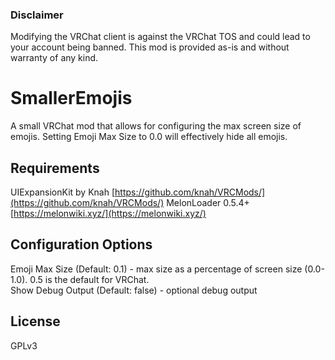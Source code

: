 ### Disclaimer
Modifying the VRChat client is against the VRChat TOS and could lead to your account being banned. This mod is provided as-is and without warranty of any kind. 
# SmallerEmojis  
A small VRChat mod that allows for configuring the max screen size of emojis. Setting Emoji Max Size to 0.0 will effectively hide all emojis.  
## Requirements
UIExpansionKit by Knah [https://github.com/knah/VRCMods/](https://github.com/knah/VRCMods/)
MelonLoader 0.5.4+ [https://melonwiki.xyz/](https://melonwiki.xyz/)
## Configuration Options
Emoji Max Size (Default: 0.1) - max size as a percentage of screen size (0.0-1.0). 0.5 is the default for VRChat.  
Show Debug Output (Default: false) - optional debug output 
## License
GPLv3